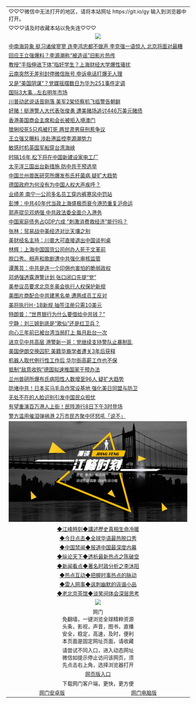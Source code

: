  <table>
<tr>
<td colspan="2" align=left>
♡♡♡微信中无法打开的地区，请将本站网址 https://git.io/gy 输入到浏览器中打开。 
 </td>
</tr>
 <tr>
 <td colspan="2" align=left>
♡♡♡请及时收藏本站以免失连♡♡♡
</td>
 </tr>
  <tr>
    <td colspan="2" align=center><img src="https://cdn.jsdelivr.net/gh/gyoupiodf/im1/%E7%BD%91%E9%97%A8%E6%96%B0%E9%97%BB1.jpg"></td>
 </tr>
<tr><td colspan="2" align="left"><a href="https://xball.casa/oo.aspx?name=c1104305&key=eqxowaguscvmxdgc&from=gy">中南海异象 挺习诸侯寥寥 连李鸿忠都不做声 李克强一语惊人 北京将面对最糟</a></td></tr>
<tr><td colspan="2" align="left"><a href="https://xball.casa/oo.aspx?name=c1104323&key=eqxowaguscvmxdgc&from=gy">回应王立强爆料？李源潮称“被造谣”旧影片热传</a></td></tr>
<tr><td colspan="2" align="left"><a href="https://xball.casa/oo.aspx?name=c1104325&key=eqxowaguscvmxdgc&from=gy">教授“手指伸进下体”指奸学生？上海财经大学爆性骚扰</a></td></tr>
<tr><td colspan="2" align="left"><a href="https://xball.casa/oo.aspx?name=c1104342&key=eqxowaguscvmxdgc&from=gy">云南突然无差别封停微信账号 申诉电话打爆无人理</a></td></tr>
<tr><td colspan="2" align="left"><a href="https://xball.casa/oo.aspx?name=c1104339&key=eqxowaguscvmxdgc&from=gy">又是“美国阴谋”？党媒摇摆数日为华为251事件定调</a></td></tr>
<tr><td colspan="2" align="left"><a href="https://xball.casa/oo.aspx?name=c1104321&key=eqxowaguscvmxdgc&from=gy">国际3大事…左右明年市场</a></td></tr>
<tr><td colspan="2" align="left"><a href="https://xball.casa/oo.aspx?name=c1104311&key=eqxowaguscvmxdgc&from=gy">川普动武说话音刚落 美军2架侦察机飞临警告朝鲜</a></td></tr>
<tr><td colspan="2" align="left"><a href="https://xball.casa/oo.aspx?name=c1104315&key=eqxowaguscvmxdgc&from=gy">好赌！挺港警人大代表张俊勇 遭美赌场追讨446万美元赌债</a></td></tr>
<tr><td colspan="2" align="left"><a href="https://xball.casa/oo.aspx?name=c1104294&key=eqxowaguscvmxdgc&from=gy">香港美国商会主席和会长被拒入境澳门</a></td></tr>
<tr><td colspan="2" align="left"><a href="https://xball.casa/oo.aspx?name=c1104341&key=eqxowaguscvmxdgc&from=gy">猞猁咬死5只鸡被打死 两甘肃男获刑惹争议</a></td></tr>
<tr><td colspan="2" align="left"><a href="https://xball.casa/oo.aspx?name=c1104318&key=eqxowaguscvmxdgc&from=gy">王立强又曝料 涉赴港监控李源潮势力</a></td></tr>
<tr><td colspan="2" align="left"><a href="https://xball.casa/oo.aspx?name=c1104319&key=eqxowaguscvmxdgc&from=gy">敏感时机英国军船穿台湾海峡</a></td></tr>
<tr><td colspan="2" align="left"><a href="https://xball.casa/oo.aspx?name=c1104307&key=eqxowaguscvmxdgc&from=gy">时隔16年 松下将在中国新建设家电工厂</a></td></tr>
<tr><td colspan="2" align="left"><a href="https://xball.casa/oo.aspx?name=c1104337&key=eqxowaguscvmxdgc&from=gy">太平洋三国出台新措施 防中共干预选举</a></td></tr>
<tr><td colspan="2" align="left"><a href="https://xball.casa/oo.aspx?name=c1104317&key=eqxowaguscvmxdgc&from=gy">中国兰州兽医研究所爆发布氏杆菌病 疑扩大趋势</a></td></tr>
<tr><td colspan="2" align="left"><a href="https://xball.casa/oo.aspx?name=c1104360&key=eqxowaguscvmxdgc&from=gy">德国政府为何没有为中国人权大声疾呼？</a></td></tr>
<tr><td colspan="2" align="left"><a href="https://xball.casa/oo.aspx?name=c1104350&key=eqxowaguscvmxdgc&from=gy">业绩差 南宁一公司多名员工穿内裤寒风中罚站</a></td></tr>
<tr><td colspan="2" align="left"><a href="https://xball.casa/oo.aspx?name=c1104316&key=eqxowaguscvmxdgc&from=gy">彭博：中共40年代当政上海盛极而衰今港恐重复沪命运</a></td></tr>
<tr><td colspan="2" align="left"><a href="https://xball.casa/oo.aspx?name=c1104349&key=eqxowaguscvmxdgc&from=gy">郭声琨见邓炳强 中共政法委全面介入港务</a></td></tr>
<tr><td colspan="2" align="left"><a href="https://xball.casa/oo.aspx?name=c1104338&key=eqxowaguscvmxdgc&from=gy">中国家庭债务占GDP六成  &quot;刺激消费救经济&quot;能行吗？</a></td></tr>
<tr><td colspan="2" align="left"><a href="https://xball.casa/oo.aspx?name=c1104336&key=eqxowaguscvmxdgc&from=gy">张林：贸易战中美经济对比天壤之别</a></td></tr>
<tr><td colspan="2" align="left"><a href="https://xball.casa/oo.aspx?name=c1104306&key=eqxowaguscvmxdgc&from=gy">美财经名主持：川普大可直接退出中国谈判桌</a></td></tr>
<tr><td colspan="2" align="left"><a href="https://xball.casa/oo.aspx?name=c1104324&key=eqxowaguscvmxdgc&from=gy">林辉：上海中国国货公司创办人死于文革前</a></td></tr>
<tr><td colspan="2" align="left"><a href="https://xball.casa/oo.aspx?name=c1104355&key=eqxowaguscvmxdgc&from=gy">脱口秀、相声和歌剧遭中共强化审核监管</a></td></tr>
<tr><td colspan="2" align="left"><a href="https://xball.casa/oo.aspx?name=c1104396&key=eqxowaguscvmxdgc&from=gy">谭蕙芸：中共是连一个印佣也害怕的脆弱政权</a></td></tr>
<tr><td colspan="2" align="left"><a href="https://xball.casa/oo.aspx?name=c1104369&key=eqxowaguscvmxdgc&from=gy">邓炳强透露港警计划 张口闭口先提“党”</a></td></tr>
<tr><td colspan="2" align="left"><a href="https://xball.casa/oo.aspx?name=c1104300&key=eqxowaguscvmxdgc&from=gy">美参议员要求北京冬奥会执行人权保护新规</a></td></tr>
<tr><td colspan="2" align="left"><a href="https://xball.casa/oo.aspx?name=c1104351&key=eqxowaguscvmxdgc&from=gy">美图片商配合中共建黑名单 遭两成员工反对</a></td></tr>
<tr><td colspan="2" align="left"><a href="https://xball.casa/oo.aspx?name=c1104320&key=eqxowaguscvmxdgc&from=gy">美将执行H-1B新规 抽签注册只需10美元</a></td></tr>
<tr><td colspan="2" align="left"><a href="https://xball.casa/oo.aspx?name=c1104357&key=eqxowaguscvmxdgc&from=gy">特朗普：“世界银行为什么要借给中共钱？”</a></td></tr>
<tr><td colspan="2" align="left"><a href="https://xball.casa/oo.aspx?name=c1104368&key=eqxowaguscvmxdgc&from=gy">宁静：刘三姐到底是“歌仙”还是红卫兵？</a></td></tr>
<tr><td colspan="2" align="left"><a href="https://xball.casa/oo.aspx?name=c1104348&key=eqxowaguscvmxdgc&from=gy">向心三年前已被台湾当局盯上 每月赴台一次</a></td></tr>
<tr><td colspan="2" align="left"><a href="https://xball.casa/oo.aspx?name=c1104314&key=eqxowaguscvmxdgc&from=gy">进京见中共高层 港警新一哥：党继续支持警队止暴制乱</a></td></tr>
<tr><td colspan="2" align="left"><a href="https://xball.casa/oo.aspx?name=c1104313&key=eqxowaguscvmxdgc&from=gy">美国伊朗交换囚犯 美籍华裔学者遭关3年后获释</a></td></tr>
<tr><td colspan="2" align="left"><a href="https://xball.casa/oo.aspx?name=c1104298&key=eqxowaguscvmxdgc&from=gy">机器人取代例行性工作后 华尔街高薪工作也不保</a></td></tr>
<tr><td colspan="2" align="left"><a href="https://xball.casa/oo.aspx?name=c1104352&key=eqxowaguscvmxdgc&from=gy">抵制“敌意收购”德国拟速推国家干预办法</a></td></tr>
<tr><td colspan="2" align="left"><a href="https://xball.casa/oo.aspx?name=c1104370&key=eqxowaguscvmxdgc&from=gy">兰州兽研所爆布氏病阳性人数增至96人 疑扩大趋势</a></td></tr>
<tr><td colspan="2" align="left"><a href="https://xball.casa/oo.aspx?name=c1104312&key=eqxowaguscvmxdgc&from=gy">防堵中共！日本买马毛岛作常设基地 强化美日同盟与防卫</a></td></tr>
<tr><td colspan="2" align="left"><a href="https://xball.casa/oo.aspx?name=c1104299&key=eqxowaguscvmxdgc&from=gy">无处不在的人脸识别引发中国民众担忧</a></td></tr>
<tr><td colspan="2" align="left"><a href="https://xball.casa/oo.aspx?name=c1104389&key=eqxowaguscvmxdgc&from=gy">有望重演百万港人上街！民阵游行8日下午3时登场</a></td></tr>
<tr><td colspan="2" align="left"><a href="https://xball.casa/oo.aspx?name=c1104392&key=eqxowaguscvmxdgc&from=gy">警方滥用催泪弹祸港 2万市民齐聚中环怒吼「说不」</a></td></tr>


 <tr>
   <td colspan="2" align=center><img src="https://github.com/gyoupiodf/im1/blob/master/jf-1.jpg"></td>
  </tr>
   <tr>
   <td colspan="2" align=center> 
<a href="https://xball.casa/oo.aspx?name=c922850&key=eqxowaguscvmxdgc&from=gy&tag=9877">◆江峰時刻◆講述歷史真相生命冷暖</a><br/>
    </td>
  </tr>
   <tr>
   <td colspan="2" align=center> 
<a href="https://xball.casa/oo.aspx?name=c816850&key=eqxowaguscvmxdgc&from=gy&tag=9877">◆今日点击◆全球华语最热脱口秀</a><br/>
    </td>
  </tr>
  <tr>
  <td colspan="2" align=center>
<a href="https://xball.casa/oo.aspx?name=c816860&key=eqxowaguscvmxdgc&from=gy&tag=99733110">◆中国禁闻◆报道中国最深度内幕</a><br/>
   </tr>
  <tr>
     <td colspan="2" align=center>
<a href="https://xball.casa/oo.aspx?name=c816855&key=eqxowaguscvmxdgc&from=gy&tag=997110">◆纵论天下◆透析最新热点之陈破空</a><br/>
   </tr>
   <tr>
      <td colspan="2" align=center>
<a href="https://xball.casa/oo.aspx?name=c838308&key=eqxowaguscvmxdgc&from=gy&tag=9973110">◆新闻看点◆著名时政分析之李沐阳</a><br/>
   </tr>
   <tr>
     <td colspan="2" align=center>
<a href="https://xball.casa/oo.aspx?name=c816852&key=eqxowaguscvmxdgc&from=gy&tag=9733110">◆热点互动◆把握时事热点的脉动</a><br/>
   </tr>
   <tr>
      <td colspan="2" align=center>
<a href="https://xball.casa/oo.aspx?name=c816694&key=eqxowaguscvmxdgc&from=gy&tag=93310">◆雷人网事◆讽刺幽默的诙谐小品</a><br/>
   </tr>
   <tr>
    <td colspan="2" align=center>
<a href="https://xball.casa/oo.aspx?name=c816650&key=eqxowaguscvmxdgc&from=gy&tag=9973110">◆老北京茶馆◆谈笑间体会深层思考</a><br/>
   </tr>
 <tr>
    <td colspan="2" align="center"><img src="https://gitlab.com/ogate2/up/raw/master/_/oGate65.jpg"/></td>
  </tr>
  <tr>
    <td colspan="2" align="center">网门<br/>免翻墙，一键浏览全球精粹资源<br/>头条，影视，声音，图书，直播<br/>安全，稳定，高速，及时，便利<br/>本页面是固定网址页面，请收藏</td>
  <tr>
  <tr>
    <td colspan="2" align="center">请尝试不同入口，进入动态网址<br/>微信如提示停止访问该网页，须<br/>先点击右上角，选择浏览器打开</td>
  <tr>
  <tr>
    <td colspan="2" align="center"><a href="https://cdn.statically.io/gh/otiny/up/master/show001.htm">网页版入口</a></td>
  </tr>
  <tr>
    <td colspan="2" align="center">下载网门客户端，更快，更方便</td>
  <tr>
  <tr>
    <td align="center"><a href="https://raw.githubusercontent.com/opipe/up/master/oGatea.apk">网门安卓版</a></td>
    <td align="center"><a href="https://raw.githubusercontent.com/opipe/up/master/oGate.zip">网门电脑版</a></td>
  </tr>
</table>


